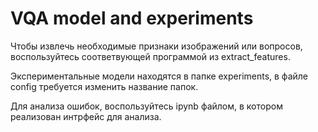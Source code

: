 # VQA model and experiments

Чтобы извлечь необходимые признаки изображений или вопросов, воспользуйтесь соответвующей программой из extract_features.

Экспериментальные модели находятся в папке experiments, в файле config требуется изменить название папок.

Для анализа ошибок, воспользуйтесь ipynb файлом, в котором реализован интрфейс для анализа.
